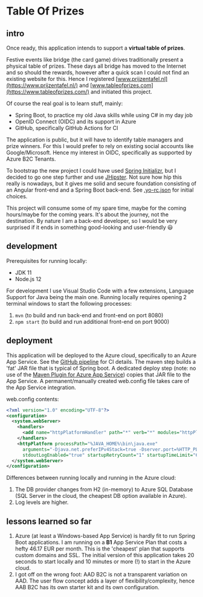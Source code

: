 # Table Of Prizes

## intro

Once ready, this application intends to support a **virtual table of prizes**.

Festive events like bridge (the card game) drives traditionally present a physical table of prizes. These days all bridge has moved to the Internet and so should the rewards, however after a quick scan I could not find an existing website for this. Hence I registered [www.prijzentafel.nl](https://www.prijzentafel.nl/) and [www.tableofprizes.com](https://www.tableofprizes.com/) and initiated this project.

Of course the real goal is to learn stuff, mainly:

- Spring Boot, to practice my old Java skills while using C# in my day job
- OpenID Connect (OIDC) and its support in Azure
- GitHub, specifically GitHub Actions for CI

The application is public, but it will have to identify table managers and prize winners. For this I would prefer to rely on existing social accounts like Google/Microsoft. Hence my interest in OIDC, specifically as supported by Azure B2C Tenants.

To bootstrap the new project I could have used [Spring Initializr](https://start.spring.io/), but I decided to go one step further and use [JHipster](https://www.jhipster.tech/). Not sure how hip this really is nowadays, but it gives me solid and secure foundation consisting of an Angular front-end and a Spring Boot back-end. See [.yo-rc.json](.yo-rc.json) for initial choices.

This project will consume some of my spare time, maybe for the coming hours/maybe for the coming years. It's about the journey, not the destination. By nature I am a back-end developer, so I would be very surprised if it ends in something good-looking and user-friendly :smiley:

## development

Prerequisites for running locally:

- JDK 11
- Node.js 12

For development I use Visual Studio Code with a few extensions, Language Support for Java being the main one.
Running locally requires opening 2 terminal windows to start the following processes:

1. `mvn` (to build and run back-end and front-end on port 8080)
2. `npm start` (to build and run additional front-end on port 9000)

## deployment

This application will be deployed to the Azure cloud, specifically to an Azure App Service. See the [GitHub pipeline](.github/workflows/ci.yml) for CI details. The maven step builds a 'fat' JAR file that is typical of Spring boot. A dedicated deploy step (note: no use of the [Maven Plugin for Azure App Service](https://github.com/Microsoft/azure-maven-plugins/tree/master/azure-webapp-maven-plugin)) copies that JAR file to the App Service. A permanent/manually created web.config file takes care of the App Service integration.

web.config contents:

```xml
<?xml version="1.0" encoding="UTF-8"?>
<configuration>
  <system.webServer>
    <handlers>
      <add name="httpPlatformHandler" path="*" verb="*" modules="httpPlatformHandler" resourceType="Unspecified" />
    </handlers>
    <httpPlatform processPath="%JAVA_HOME%\bin\java.exe"
      arguments="-Djava.net.preferIPv4Stack=true -Dserver.port=%HTTP_PLATFORM_PORT% -jar &quot;%HOME%\site\wwwroot\app.jar&quot;"
      stdoutLogEnabled="true" startupRetryCount="1" startupTimeLimit="600" requestTimeout="00:02:00" />
  </system.webServer>
</configuration>
```

Differences between running locally and running in the Azure cloud:

1. The DB provider changes from H2 (in-memory) to Azure SQL Database (SQL Server in the cloud, the cheapest DB option available in Azure).
2. Log levels are higher.

## lessons learned so far

1. Azure (at least a Windows-based App Service) is hardly fit to run Spring Boot applications. I am running on a **B1** App Service Plan that costs a hefty 46.17 EUR per month. This is the 'cheapest' plan that supports custom domains and SSL. The initial version of this application takes 20 seconds to start locally and 10 minutes or more (!) to start in the Azure cloud.
2. I got off on the wrong foot: AAD B2C is not a transparent variation on AAD. The user flow concept adds a layer of flexibility/complexity, hence AAB B2C has its own starter kit and its own configuration.
